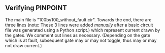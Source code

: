 Verifying PINPOINT
------------------

The main file is "100by100_without_fault.cir". Towards the end, there are three lines (note: These 3 lines were added _manually_ after a basic circuit file was generated using a Python script.) which represent current drawn by the gates. We comment out lines as necessary. (Depending on the gate which is at fault, subsequent gate may or may not toggle, thus may or may not draw current.)
